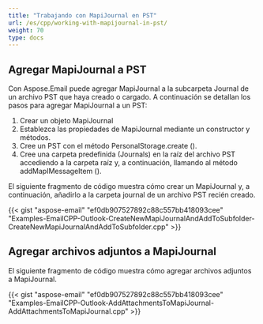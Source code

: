 ```yaml
---
title: "Trabajando con MapiJournal en PST"
url: /es/cpp/working-with-mapijournal-in-pst/
weight: 70
type: docs
---
```


## **Agregar MapiJournal a PST**
Con Aspose.Email puede agregar MapiJournal a la subcarpeta Journal de un archivo PST que haya creado o cargado. A continuación se detallan los pasos para agregar MapiJournal a un PST:

1. Crear un objeto MapiJournal
1. Establezca las propiedades de MapiJournal mediante un constructor y métodos.
1. Cree un PST con el método PersonalStorage.create ().
1. Cree una carpeta predefinida (Journals) en la raíz del archivo PST accediendo a la carpeta raíz y, a continuación, llamando al método addMapIMessageItem ().

El siguiente fragmento de código muestra cómo crear un MapiJournal y, a continuación, añadirlo a la carpeta journal de un archivo PST recién creado.



{{< gist "aspose-email" "ef0db907527892c88c557bb418093cee" "Examples-EmailCPP-Outlook-CreateNewMapiJournalAndAddToSubfolder-CreateNewMapiJournalAndAddToSubfolder.cpp" >}}
## **Agregar archivos adjuntos a MapiJournal**
El siguiente fragmento de código muestra cómo agregar archivos adjuntos a MapiJournal.



{{< gist "aspose-email" "ef0db907527892c88c557bb418093cee" "Examples-EmailCPP-Outlook-AddAttachmentsToMapiJournal-AddAttachmentsToMapiJournal.cpp" >}}
